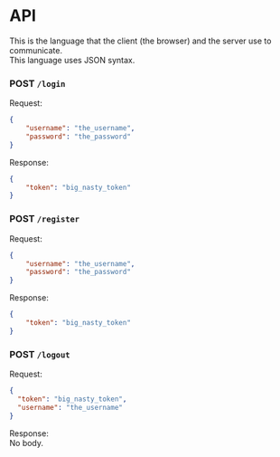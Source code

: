 # API
This is the language that the client (the browser) and the server use to communicate.\
This language uses JSON syntax.

### POST `/login`
Request:
```json
{
    "username": "the_username",
    "password": "the_password"
}
```
Response:
```json
{
    "token": "big_nasty_token"
}
```

### POST `/register`
Request:
```json
{
    "username": "the_username",
    "password": "the_password"
}
```
Response:
```json
{
    "token": "big_nasty_token"
}
```


### POST `/logout`
Request:
```json
{
  "token": "big_nasty_token",
  "username": "the_username"
}
```
Response:\
No body.
